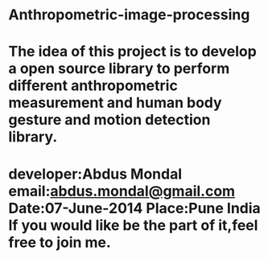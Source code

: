 Anthropometric-image-processing
===============================
The idea of this project is to develop a open source library to perform different anthropometric measurement and human body gesture and motion detection library.
=================================================================================
developer:Abdus Mondal
email:abdus.mondal@gmail.com
Date:07-June-2014
Place:Pune India
If you would like be the part of it,feel free to join me.
=================================================================================

